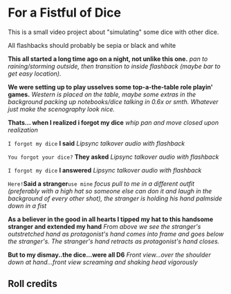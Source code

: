 # For a Fistful of Dice 

This is a small video project about "simulating" some dice with other dice.

All flashbacks should probably be sepia or black and white


**This all started a long time ago on a night, not unlike this one.** *pan to raining/storming outside, then transition to inside flashback (maybe bar to get easy location).*

**We were setting up to play usselves some top-a-the-table role playin' games.** *Western is placed on the table, maybe some extras in the background packing up notebooks/dice talking in 0.6x or smth. Whatever just make the scenography look nice.*

**Thats... when I realized i forgot my dice** *whip pan and move closed upon realization*

`I forgot my dice` **I said** *Lipsync talkover audio with flashback*

`You forgot your dice?` **They asked** *Lipsync talkover audio with flashback*

`I forgot my dice` **I answered** *Lipsync talkover audio with flashback*

`Here!`**Said a stranger**`use mine` *focus pull to me in a different outfit (preferably with a high hat so someone else can don it and laugh in the background of every other shot), the stranger is holding his hand palmside down in a fist*

**As a believer in the good in all hearts I tipped my hat to this handsome stranger and extended my hand** *From above we see the stranger's outstretched hand as protagonist's hand comes into frame and goes below the stranger's. The stranger's hand retracts as protagonist's hand closes.*

**But to my dismay..the dice...were all D6** *Front view...over the shoulder down at hand...front view screaming and shaking head vigorously*

## Roll credits
